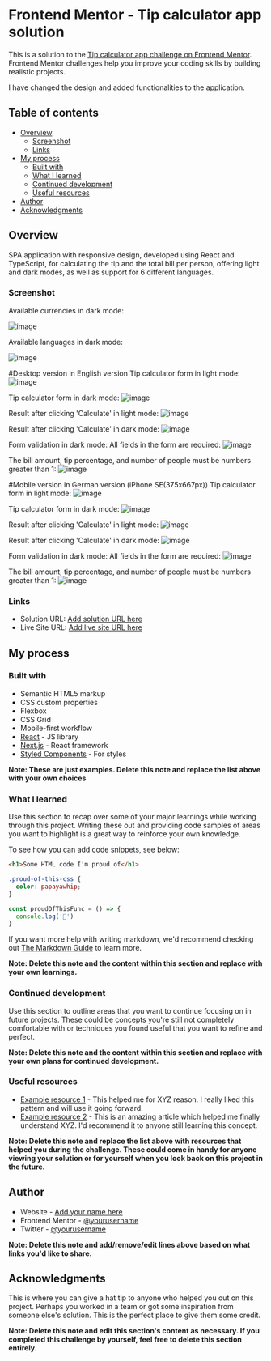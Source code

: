# Frontend Mentor - Tip calculator app solution

This is a solution to the [Tip calculator app challenge on Frontend Mentor](https://www.frontendmentor.io/challenges/tip-calculator-app-ugJNGbJUX). Frontend Mentor challenges help you improve your coding skills by building realistic projects.

I have changed the design and added functionalities to the application.

## Table of contents

- [Overview](#overview)
  - [Screenshot](#screenshot)
  - [Links](#links)
- [My process](#my-process)
  - [Built with](#built-with)
  - [What I learned](#what-i-learned)
  - [Continued development](#continued-development)
  - [Useful resources](#useful-resources)
- [Author](#author)
- [Acknowledgments](#acknowledgments)

## Overview
SPA application with responsive design, developed using React and TypeScript, for calculating the tip and the total bill per person, offering light and dark modes, as well as support for 6 different languages. 

### Screenshot

Available currencies in dark mode:


![image](https://github.com/user-attachments/assets/45f27411-4efa-4d09-8920-9cf20111a4f6)


Available languages in dark mode:


![image](https://github.com/user-attachments/assets/ec465fd0-1e44-493b-b6db-423523e2bef2)

#Desktop version in English version
Тip calculator form in light mode:
![image](https://github.com/user-attachments/assets/ea4932b7-46c9-48e4-88ab-ccf36402c64d)

Тip calculator form in dark mode:
![image](https://github.com/user-attachments/assets/04e70840-75d1-409b-8f3e-79b1ba4da298)

Result after clicking 'Calculate' in light mode:
![image](https://github.com/user-attachments/assets/2e031f6d-e408-4233-a8d0-6fd637da2752)

Result after clicking 'Calculate' in dark mode:
![image](https://github.com/user-attachments/assets/eaedae1f-d680-4bcd-9c5e-3261fa09a057)

Form validation in dark mode:
All fields in the form are required:
![image](https://github.com/user-attachments/assets/07080769-c2ce-4d9f-b553-d45dc0051587)

The bill amount, tip percentage, and number of people must be numbers greater than 1:
![image](https://github.com/user-attachments/assets/39ba1de9-7dfa-4302-ba8d-1f07122a7142)

#Mobile version in German version (iPhone SE(375x667px))
Тip calculator form in light mode:
![image](https://github.com/user-attachments/assets/46b14285-c51e-4d30-92b4-4d3d659e16a6)

Тip calculator form in dark mode:
![image](https://github.com/user-attachments/assets/924d7ea3-7b37-4817-be17-5aec65530860)

Result after clicking 'Calculate' in light mode:
![image](https://github.com/user-attachments/assets/b6499337-20c5-4c5b-9958-a00df04f03b7)

Result after clicking 'Calculate' in dark mode:
![image](https://github.com/user-attachments/assets/3daf3201-4629-4a8c-86e0-88c4fe151ff5)

Form validation in dark mode:
All fields in the form are required:
![image](https://github.com/user-attachments/assets/da0326ed-1910-4193-adf6-aaae2920207c)

The bill amount, tip percentage, and number of people must be numbers greater than 1:
![image](https://github.com/user-attachments/assets/4e3909db-6ffa-451f-a84e-5b87c5347ebb)



### Links

- Solution URL: [Add solution URL here](https://your-solution-url.com)
- Live Site URL: [Add live site URL here](https://your-live-site-url.com)

## My process

### Built with

- Semantic HTML5 markup
- CSS custom properties
- Flexbox
- CSS Grid
- Mobile-first workflow
- [React](https://reactjs.org/) - JS library
- [Next.js](https://nextjs.org/) - React framework
- [Styled Components](https://styled-components.com/) - For styles

**Note: These are just examples. Delete this note and replace the list above with your own choices**

### What I learned

Use this section to recap over some of your major learnings while working through this project. Writing these out and providing code samples of areas you want to highlight is a great way to reinforce your own knowledge.

To see how you can add code snippets, see below:

```html
<h1>Some HTML code I'm proud of</h1>
```
```css
.proud-of-this-css {
  color: papayawhip;
}
```
```js
const proudOfThisFunc = () => {
  console.log('🎉')
}
```

If you want more help with writing markdown, we'd recommend checking out [The Markdown Guide](https://www.markdownguide.org/) to learn more.

**Note: Delete this note and the content within this section and replace with your own learnings.**

### Continued development

Use this section to outline areas that you want to continue focusing on in future projects. These could be concepts you're still not completely comfortable with or techniques you found useful that you want to refine and perfect.

**Note: Delete this note and the content within this section and replace with your own plans for continued development.**

### Useful resources

- [Example resource 1](https://www.example.com) - This helped me for XYZ reason. I really liked this pattern and will use it going forward.
- [Example resource 2](https://www.example.com) - This is an amazing article which helped me finally understand XYZ. I'd recommend it to anyone still learning this concept.

**Note: Delete this note and replace the list above with resources that helped you during the challenge. These could come in handy for anyone viewing your solution or for yourself when you look back on this project in the future.**

## Author

- Website - [Add your name here](https://www.your-site.com)
- Frontend Mentor - [@yourusername](https://www.frontendmentor.io/profile/yourusername)
- Twitter - [@yourusername](https://www.twitter.com/yourusername)

**Note: Delete this note and add/remove/edit lines above based on what links you'd like to share.**

## Acknowledgments

This is where you can give a hat tip to anyone who helped you out on this project. Perhaps you worked in a team or got some inspiration from someone else's solution. This is the perfect place to give them some credit.

**Note: Delete this note and edit this section's content as necessary. If you completed this challenge by yourself, feel free to delete this section entirely.**
